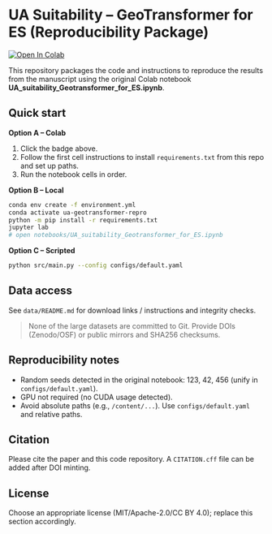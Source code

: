 # UA Suitability – GeoTransformer for ES (Reproducibility Package)

[![Open In Colab](https://colab.research.google.com/assets/colab-badge.svg)](https://colab.research.google.com/github/USER/REPO/blob/main/notebooks/UA_suitability_Geotransformer_for_ES.ipynb)

This repository packages the code and instructions to reproduce the results from the manuscript using the original Colab notebook **UA_suitability_Geotransformer_for_ES.ipynb**.

## Quick start

**Option A – Colab**
1. Click the badge above.
2. Follow the first cell instructions to install `requirements.txt` from this repo and set up paths.
3. Run the notebook cells in order.

**Option B – Local**
```bash
conda env create -f environment.yml
conda activate ua-geotransformer-repro
python -m pip install -r requirements.txt
jupyter lab
# open notebooks/UA_suitability_Geotransformer_for_ES.ipynb
```

**Option C – Scripted**
```bash
python src/main.py --config configs/default.yaml
```

## Data access
See `data/README.md` for download links / instructions and integrity checks.
> None of the large datasets are committed to Git. Provide DOIs (Zenodo/OSF) or public mirrors and SHA256 checksums.

## Reproducibility notes
- Random seeds detected in the original notebook: 123, 42, 456 (unify in `configs/default.yaml`).
- GPU not required (no CUDA usage detected).
- Avoid absolute paths (e.g., `/content/...`). Use `configs/default.yaml` and relative paths.

## Citation
Please cite the paper and this code repository. A `CITATION.cff` file can be added after DOI minting.

## License
Choose an appropriate license (MIT/Apache-2.0/CC BY 4.0); replace this section accordingly.